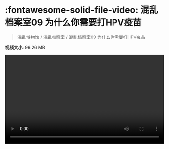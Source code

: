 # :fontawesome-solid-file-video: 混乱档案室09 为什么你需要打HPV疫苗

> 混乱博物馆 / 混乱档案室 / 混乱档案室09 为什么你需要打HPV疫苗

**视频大小**: 99.26 MB

<video id="V-85bdb0247e55aaf7970990a5af4b569d" width="512" height="288" preload="none" playsinline webkit-playsinline></video>